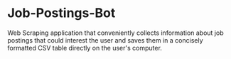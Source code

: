 # Job-Postings-Bot
Web Scraping application that conveniently collects information about job postings that could interest the user and saves them in a concisely formatted CSV table directly on the user's computer.
